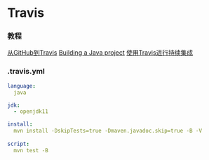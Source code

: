# Travis

### 教程
[从GitHub到Travis](https://www.jianshu.com/p/c80b37f775a0)
[Building a Java project](https://docs.travis-ci.com/user/languages/java/)
[使用Travis进行持续集成](https://www.liaoxuefeng.com/article/1083103562955136)

### .travis.yml
```yml
language:
  java

jdk:
  - openjdk11

install:
  mvn install -DskipTests=true -Dmaven.javadoc.skip=true -B -V
  
script:
  mvn test -B
```

